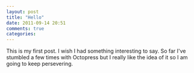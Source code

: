 ```yaml
---
layout: post
title: "Hello"
date: 2011-09-14 20:51
comments: true
categories: 
---
```


This is my first post. I wish I had something interesting to say. So far I've stumbled a few times with Octopress but I really like the idea of it so I am going to keep persevering.
